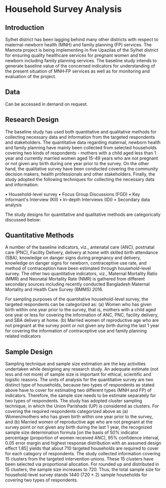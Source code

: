 # Household Survey Analysis

## Introduction

Sylhet district has been lagging behind many other districts with respect to maternal-newborn health (MNH) and family planning (FP)
services. The Mamota project is being implementing in five Upazilas of the Sylhet district for ensuring quality healthcare services for
pregnant women and the newborn including family planning services. The baseline study intends to generate baseline value of the concerned indicators for understanding of the present situation of MNH‐FP services as well as for monitoring and evaluation of the project. 

## Data

Can be accessed in demand on request.

## Research Design

The baseline study has used both quantitative and qualitative methods for collecting necessary data and information from the targeted
respondents and stakeholders. The quantitative data regarding maternal, newborn health and family planning have mainly been collected
from selected households covering two kinds of respondents - mothers with a child aged less than 1 year and currently married women aged
15-49 years who are not pregnant or not given any birth during one year prior to the survey. On the other hand, the qualitative survey
have been conducted covering the community decision makers, health professionals and other stakeholders. Finally, the study adopted the
following techniques for collecting the necessary data and information:  

•	Household-level survey
•	Focus Group Discussions (FGD)
•	Key Informant's Interview (KII)
•	In-depth Interviews (IDI)
•	Secondary data analysis

The study designs for quantitative and qualitative methods are categorically discussed below:

## Quantitative Methods 

A number of the baseline indicators, viz.,  antenatal care (ANC), postnatal care (PNC), Facility Delivery, delivery at home with skilled
birth attendance (SBA), knowledge on danger signs during pregnancy and delivery, knowledge on danger signs for newborn, contraceptive
use rate, and method of contraception have been estimated through household-level survey. The other two quantitative indicators, viz.,
Maternal Mortality Ratio (MMR) and Neonatal Mortality Rate (NMR) is gathered from different secondary sources including recently
conducted Bangladesh Maternal Mortality and Health Care Survey (BMMS) 2016. 

For sampling purposes of the quantitative household-level survey, the targeted respondents can be categorized as:
(a) Women who has given birth within one year prior to the survey, that is, mothers with a child aged one year or less for covering the
information of ANC, PNC, facility delivery, and SBA delivery at home.
(b) Married women of reproductive age who are not pregnant at the survey point or not given any birth during the last 1 year for
covering the information of contraceptive use and family planning related indicators

## Sample Design

Sampling technique and sample size estimation are the key activities undertaken while designing any research study. An adequate estimate
(not less and not more) of sample size is important for ethical, scientific and logistic reasons. The units of analysis for the
quantitative survey are two distinct type of households, because two types of respondents as stated above have to cover for estimating
two different types (MNH and FP) of indicators. Therefore, the sample size needs to be estimate separately for two types of respondents.
The study has adopted cluster sampling technique, in which the Union Parishads (UP) is considered as clusters. 
For covering the required respondents categorized above as (a) Women/mothers who has given birth within one year prior to the survey,
and (b) Married women of reproductive age who are not pregnant at the survey point or not given any birth during the last 1 year, the
recognized sample size determination formula  [on the basis of 50% indicator percentage (proportion of women received ANC), 95%
confidence interval, 0.05 error margin and highest response distribution with an assumed design effect 1.85] yields that about 710
targeted households are required to cover for each category of respondents. The study collected information covering 15 clusters from
the targeted intervention unions. These 15 clusters have been selected via proportional allocation. For rounded up and distributed in 15
clusters, the sample size increases to 720. Thus, the total sample size for household-level survey stands 1440 (720 × 2) sample
households for covering two types of respondents.

